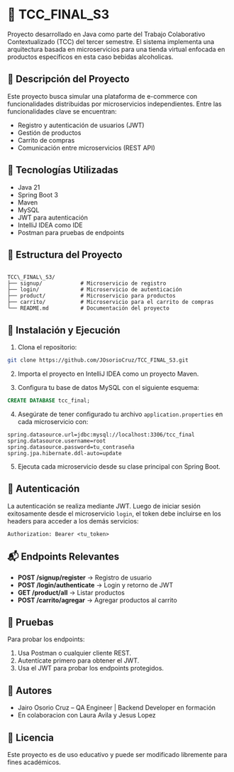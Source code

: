 # 🧪 TCC_FINAL_S3

Proyecto desarrollado en Java como parte del Trabajo Colaborativo Contextualizado (TCC) del tercer semestre. El sistema implementa una arquitectura basada en microservicios para una tienda virtual enfocada en productos específicos en esta caso bebidas alcoholicas.

## 📌 Descripción del Proyecto

Este proyecto busca simular una plataforma de e-commerce con funcionalidades distribuidas por microservicios independientes. Entre las funcionalidades clave se encuentran:

- Registro y autenticación de usuarios (JWT)
- Gestión de productos
- Carrito de compras
- Comunicación entre microservicios (REST API)

## 🧱 Tecnologías Utilizadas

- Java 21
- Spring Boot 3
- Maven
- MySQL
- JWT para autenticación
- IntelliJ IDEA como IDE
- Postman para pruebas de endpoints

## 📁 Estructura del Proyecto

```

TCC\_FINAL\_S3/
├── signup/            # Microservicio de registro
├── login/             # Microservicio de autenticación
├── product/           # Microservicio para productos
├── carrito/           # Microservicio para el carrito de compras
└── README.md          # Documentación del proyecto

````

## 🚀 Instalación y Ejecución

1. Clona el repositorio:

```bash
git clone https://github.com/JOsorioCruz/TCC_FINAL_S3.git
````

2. Importa el proyecto en IntelliJ IDEA como un proyecto Maven.

3. Configura tu base de datos MySQL con el siguiente esquema:

```sql
CREATE DATABASE tcc_final;
```

4. Asegúrate de tener configurado tu archivo `application.properties` en cada microservicio con:

```properties
spring.datasource.url=jdbc:mysql://localhost:3306/tcc_final
spring.datasource.username=root
spring.datasource.password=tu_contraseña
spring.jpa.hibernate.ddl-auto=update
```

5. Ejecuta cada microservicio desde su clase principal con Spring Boot.

## 🔐 Autenticación

La autenticación se realiza mediante JWT. Luego de iniciar sesión exitosamente desde el microservicio `login`, el token debe incluirse en los headers para acceder a los demás servicios:

```http
Authorization: Bearer <tu_token>
```

## 📬 Endpoints Relevantes

* **POST /signup/register** → Registro de usuario
* **POST /login/authenticate** → Login y retorno de JWT
* **GET /product/all** → Listar productos
* **POST /carrito/agregar** → Agregar productos al carrito

## 🧪 Pruebas

Para probar los endpoints:

1. Usa Postman o cualquier cliente REST.
2. Autentícate primero para obtener el JWT.
3. Usa el JWT para probar los endpoints protegidos.

## 👥 Autores

* Jairo Osorio Cruz – QA Engineer | Backend Developer en formación
* En colaboracion con Laura Avila y  Jesus Lopez

## 📜 Licencia

Este proyecto es de uso educativo y puede ser modificado libremente para fines académicos.

